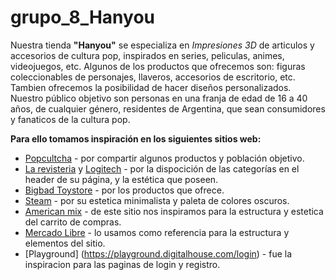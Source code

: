 # grupo_8_Hanyou

Nuestra tienda **"Hanyou"** se especializa en *Impresiones 3D* de articulos y accesorios de cultura pop, inspirados en series, 
peliculas, animes, videojuegos, etc. Algunos de los productos que ofrecemos son: figuras coleccionables de personajes, llaveros, 
accesorios de escritorio, etc. Tambien ofrecemos la posibilidad de hacer diseños personalizados.
Nuestro público objetivo son personas en una franja de edad de 16 a 40 años, de cualquier género, residentes de Argentina, 
que sean consumidores y fanaticos de la cultura pop. 

**Para ello tomamos inspiración en los siguientes sitios web:**
- [Popcultcha](https://www.popcultcha.com.au/) - por compartir algunos productos y población objetivo.
- [La revisteria](https://www.larevisteriacomics.com/) y [Logitech](https://www.logitechstore.com.ar/) - por la dispocición de las categorías en el header de su página, y la estética que poseen.
- [Bigbad Toystore](https://www.bigbadtoystore.com/) - por los productos que ofrece.
- [Steam](https://store.steampowered.com/) - por su estetica minimalista y paleta de colores oscuros.
- [American mix](https://www.americanmix.shop/) - de este sitio nos inspiramos para la estructura y estetica del carrito de compras.
- [Mercado Libre](https://www.mercadolibre.com.ar/) - lo usamos como referencia para la estructura y elementos del sitio.
- [Playground] (https://playground.digitalhouse.com/login) - fue la inspiracion para las paginas de login y registro.
